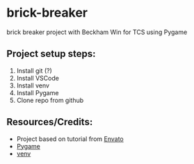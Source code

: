 # brick-breaker

brick breaker project with Beckham Win for TCS using Pygame

## Project setup steps:

1. Install git (?)
2. Install VSCode
3. Install venv
4. Install Pygame
5. Clone repo from github

## Resources/Credits:

- Project based on tutorial from [Envato](https://code.tutsplus.com/tutorials/building-games-with-python-3-and-pygame-part-1--cms-30081)
- [Pygame](https://www.pygame.org/)
- [venv](https://docs.python.org/3/library/venv.html)